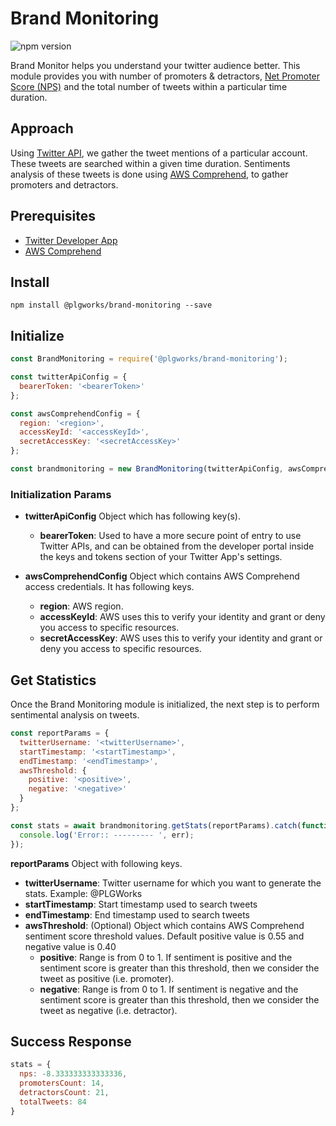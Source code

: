 # Brand Monitoring
![npm version](https://img.shields.io/npm/v/@plgworks/brand-monitoring.svg?style=flat)

Brand Monitor helps you understand your twitter audience better. This module provides you with number of promoters & detractors, [Net Promoter Score (NPS)](https://en.wikipedia.org/wiki/Net_promoter_score) and the total number of tweets within a particular time duration.

## Approach

Using [Twitter API](https://developer.twitter.com/en/docs/twitter-api/tweets/timelines/api-reference/get-users-id-mentions), we gather the tweet mentions of a particular account. These tweets are searched within a given time duration. Sentiments analysis of these tweets is done using [AWS Comprehend](https://docs.aws.amazon.com/comprehend/latest/dg/API_BatchDetectSentiment.html), to gather promoters and detractors.

## Prerequisites
- [Twitter Developer App](https://developer.twitter.com/en/docs/twitter-api/getting-started/getting-access-to-the-twitter-api)
- [AWS Comprehend](https://docs.aws.amazon.com/comprehend/index.html)

## Install

```shell script
npm install @plgworks/brand-monitoring --save
```

## Initialize
```js
const BrandMonitoring = require('@plgworks/brand-monitoring');

const twitterApiConfig = {
  bearerToken: '<bearerToken>'
};

const awsComprehendConfig = {
  region: '<region>',
  accessKeyId: '<accessKeyId>',
  secretAccessKey: '<secretAccessKey>'
};

const brandmonitoring = new BrandMonitoring(twitterApiConfig, awsComprehendConfig);
```

### Initialization Params
- **twitterApiConfig** Object which has following key(s).

    - **bearerToken**: Used to have a more secure point of entry to use Twitter APIs, and can be obtained from the developer portal inside the keys and tokens section of your Twitter App's settings.

- **awsComprehendConfig** Object which contains AWS Comprehend access credentials. It has following keys.

    - **region**: AWS region.
    - **accessKeyId**: AWS uses this to verify your identity and grant or deny you access to specific resources.
    - **secretAccessKey**: AWS uses this to verify your identity and grant or deny you access to specific resources.

## Get Statistics
Once the Brand Monitoring module is initialized, the next step is to perform sentimental analysis on tweets.

```js
const reportParams = {
  twitterUsername: '<twitterUsername>',
  startTimestamp: '<startTimestamp>',
  endTimestamp: '<endTimestamp>',
  awsThreshold: {
    positive: '<positive>',
    negative: '<negative>'
  }
};

const stats = await brandmonitoring.getStats(reportParams).catch(function(err) {
  console.log('Error:: --------- ', err);
});
```

**reportParams** Object with following keys.
- **twitterUsername**: Twitter username for which you want to generate the stats. Example: @PLGWorks
- **startTimestamp**: Start timestamp used to search tweets
- **endTimestamp**: End timestamp used to search tweets
- **awsThreshold**: (Optional) Object which contains AWS Comprehend sentiment score threshold values. Default positive value is 0.55 and negative value is 0.40
  - **positive**: Range is from 0 to 1. If sentiment is positive and the sentiment score is greater than this threshold, then we consider the tweet as positive (i.e. promoter).
  - **negative**: Range is from 0 to 1. If sentiment is negative and the sentiment score is greater than this threshold, then we consider the tweet as negative (i.e. detractor).

## Success Response
```js
stats = {
  nps: -8.333333333333336,
  promotersCount: 14,
  detractorsCount: 21,
  totalTweets: 84
}
```
